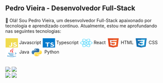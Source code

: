 ## Pedro Vieira - Desenvolvedor Full-Stack
👋 Olá! Sou Pedro Vieira, um desenvolvedor Full-Stack apaixonado por tecnologia e aprendizado contínuo. Atualmente, estou me aprofundando nas seguintes tecnologias:


  <img align="center" alt="Rafa-Js" height="30" width="40" src="https://raw.githubusercontent.com/devicons/devicon/master/icons/javascript/javascript-plain.svg"> Javascript
  <img align="center" alt="Rafa-Ts" height="30" width="40" src="https://raw.githubusercontent.com/devicons/devicon/master/icons/typescript/typescript-plain.svg"> Typescript
  <img align="center" alt="Rafa-React" height="30" width="40" src="https://raw.githubusercontent.com/devicons/devicon/master/icons/react/react-original.svg"> React
  <img align="center" alt="Rafa-HTML" height="30" width="40" src="https://raw.githubusercontent.com/devicons/devicon/master/icons/html5/html5-original.svg"> HTML
  <img align="center" alt="Rafa-CSS" height="30" width="40" src="https://raw.githubusercontent.com/devicons/devicon/master/icons/css3/css3-original.svg"> CSS
  <img align="center" alt="Rafa-Java" height="30" width="40" src="https://raw.githubusercontent.com/devicons/devicon/master/icons/java/java-original.svg"> Java
  <img align="center" alt="Rafa-Python" height="30" width="40" src="https://raw.githubusercontent.com/devicons/devicon/master/icons/python/python-original.svg"> Python
<div style="display: inline_block"><br>
</div>


<div>
  <img height="180cm" src="https://github-readme-stats.vercel.app/api?username=pedrovieiras&show_icons=true&theme=blue-green"/>
  <img height="180cm" src="https://github-readme-stats.vercel.app/api/top-langs/?username=pedrovieiras&layout=compact&theme=blue-green"/>
</div>
 
<div> 
  <a href="https://www.instagram.com/vieira_santos00" target="_blank"><img src="https://img.shields.io/badge/-Instagram-%23E4405F?style=for-the-badge&logo=instagram&logoColor=white" target="_blank"></a>
  <a href="www.linkedin.com/in/pedrovieira0dev" target="_blank"><img src="https://img.shields.io/badge/-LinkedIn-%230077B5?style=for-the-badge&logo=linkedin&logoColor=white" target="_blank"></a> 
  
</div>
